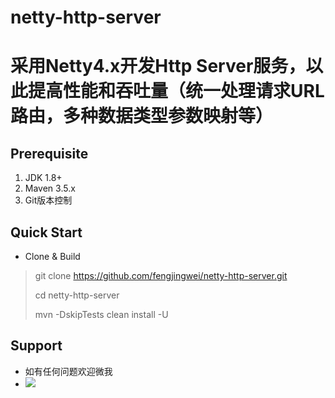 # netty-http-server
# 采用Netty4.x开发Http Server服务，以此提高性能和吞吐量（统一处理请求URL路由，多种数据类型参数映射等） #

## Prerequisite ##
1. JDK 1.8+
2. Maven 3.5.x
3. Git版本控制

## Quick Start ##
- Clone & Build
> git clone https://github.com/fengjingwei/netty-http-server.git
> 
> cd netty-http-server
> 
> mvn -DskipTests clean install -U

## Support ##
- 如有任何问题欢迎微我
- ![](https://i.imgur.com/8HEEH6x.jpg)
